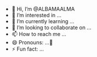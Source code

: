- 👋 Hi, I’m @ALBAMAALMA
- 👀 I’m interested in ...
- 🌱 I’m currently learning ...
- 💞️ I’m looking to collaborate on ...
- 📫 How to reach me ...
- 😄 Pronouns: ...👊
- ⚡ Fun fact: ...

<!---
ALBAMAALMA/ALBAMAALMA is a ✨ special ✨ repository because its `README.md` (this file) appears on your GitHub profile.
You can click the Preview link to take a look at your changes.
--->
